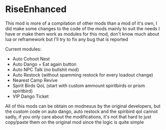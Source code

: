 # RiseEnhanced

This mod is more of a compilation of other mods than a mod of it's own, I did make some changes to the code of the mods mainly to suit the needs I have or make them work as modules for this mod, don't know much about lua or reframework but I'll try to fix any bug that is reported

Current modules:

- Auto Cohoot Nest
- Auto Dango + Eat again button
- Auto NPC Talk (no bullshit mod)
- Auto Restock (without spamming restock for every loadout change)
- Nearest Camp Revive
- Spirit Birds QoL (start with custom ammount spiritbirds or prism spiritbird)
- VIP Dango Ticket

All of this mods can be obtain on modnexus by the original developers, but the custom code on auto dango, auto restock and the spiribird qol cannot sadly, if you only care about the modifications, it's not that hard to just copy/paste them on the original mod since the logic is quite simple
